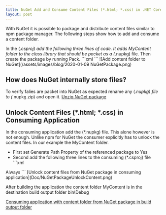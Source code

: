 ```yaml
---
title: NuGet Add and Consume Content Files (*.html; *.css) in .NET Core 
layout: post
---
```

With NuGet it is possible to package and distribute content files similar to npm package manager. The following steps show how to add and consume a content folder.

In the (*.csproj) add the following three lines of code. It adds MyContent folder to the class library that should be packet as a (*.nupkg) file. Then create the package by running Pack.
´´´xml
<ItemGroup>
  <None Include="MyContent\**" Pack="true" />
</ItemGroup>
´´´
![Add content folder to NuGet](/assets/images/blog/2020-01-09 NuGetPackage.png)

## How does NuGet internally store files?
To verify falies are packet into NuGet as expected rename any (*.nupkg) file to (*.nupkg.zip) and open it.
[Unzip NuGet package](Doc/NuGetZip.png)

## Unlock Content Files (*.html; *.css) in Consuming Application
In the consuming application add the (*.nupkg) file. This alone however is not enough. Unlike npm for NuGet the consumer explicitly has to unlock the content files. In our example the MyContent folder.
* First set Generate Path Property of the referenced package to Yes
* Second add the following three lines to the consuming (*.csproj) file
´´´xml
<ItemGroup>
  <None Include="$(PkgClassLibrary)\content\**">
    <CopyToOutputDirectory>Always</CopyToOutputDirectory>
  </None>
</ItemGroup>
´´´
[Unlock content files from NuGet package in consuming application](Doc/NuGetPackageUnlockContent.png)

After building the application the content folder MyContent is in the destination build output folder bin\Debug

[Consuming application with content folder from NuGet package in build output folder](Doc/BuildOutput)